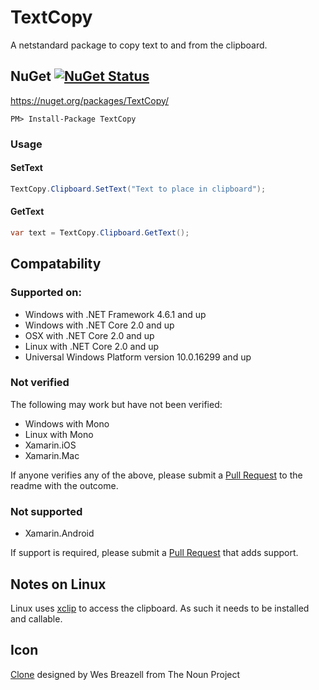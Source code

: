 # TextCopy

A netstandard package to copy text to and from the clipboard.


## NuGet  [![NuGet Status](http://img.shields.io/nuget/v/TextCopy.svg?style=flat)](https://www.nuget.org/packages/TextCopy/)

https://nuget.org/packages/TextCopy/

    PM> Install-Package TextCopy


### Usage

#### SetText

```csharp
TextCopy.Clipboard.SetText("Text to place in clipboard");
```

#### GetText

```csharp
var text = TextCopy.Clipboard.GetText();
```

## Compatability

### Supported on:

 * Windows with .NET Framework 4.6.1 and up
 * Windows with .NET Core 2.0 and up
 * OSX with .NET Core 2.0 and up
 * Linux with .NET Core 2.0 and up
 * Universal Windows Platform version 10.0.16299 and up


### Not verified

The following may work but have not been verified:

 * Windows with Mono
 * Linux with Mono
 * Xamarin.iOS
 * Xamarin.Mac

If anyone verifies any of the above, please submit a [Pull Request](https://help.github.com/articles/about-pull-requests/) to the readme with the outcome.


### Not supported

 * Xamarin.Android

If support is required, please submit a [Pull Request](https://help.github.com/articles/about-pull-requests/) that adds support.


## Notes on Linux

Linux uses [xclip](https://github.com/astrand/xclip) to access the clipboard. As such it needs to be installed and callable.

## Icon

<a href="https://thenounproject.com/term/Clone/207435/" target="_blank">Clone</a> designed by Wes Breazell from The Noun Project
